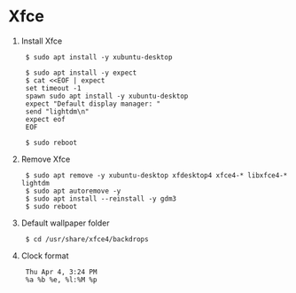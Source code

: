 Xfce
====

1. Install Xfce

        $ sudo apt install -y xubuntu-desktop
        
        $ sudo apt install -y expect
        $ cat <<EOF | expect
        set timeout -1
        spawn sudo apt install -y xubuntu-desktop
        expect "Default display manager: "
        send "lightdm\n"
        expect eof
        EOF 
       
        $ sudo reboot

2. Remove Xfce

        $ sudo apt remove -y xubuntu-desktop xfdesktop4 xfce4-* libxfce4-* lightdm
        $ sudo apt autoremove -y
        $ sudo apt install --reinstall -y gdm3
        $ sudo reboot

3. Default wallpaper folder

        $ cd /usr/share/xfce4/backdrops

4. Clock format
         
        Thu Apr 4, 3:24 PM
        %a %b %e, %l:%M %p
